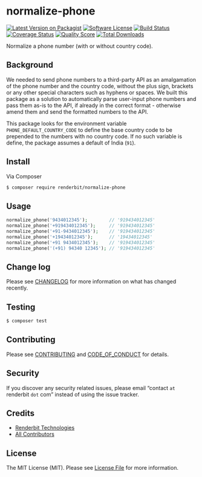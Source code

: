 # normalize-phone

[![Latest Version on Packagist][ico-version]][link-packagist]
[![Software License][ico-license]](LICENSE.md)
[![Build Status][ico-travis]][link-travis]
[![Coverage Status][ico-scrutinizer]][link-scrutinizer]
[![Quality Score][ico-code-quality]][link-code-quality]
[![Total Downloads][ico-downloads]][link-downloads]

Normalize a phone number (with or without country code).

## Background

We needed to send phone numbers to a third-party API as an amalgamation of the phone number and the country code, without the plus sign, brackets or any other special characters such as hyphens or spaces. We built this package as a solution to automatically parse user-input phone numbers and pass them as-is to the API, if already in the correct format - otherwise amend them and send the formatted numbers to the API.

This package looks for the environment variable `PHONE_DEFAULT_COUNTRY_CODE` to define the base country code to be prepended to the numbers with no country code. If no such variable is define, the package assumes a default of India (`91`).

## Install

Via Composer

``` bash
$ composer require renderbit/normalize-phone
```

## Usage

``` php
normalize_phone('9434012345');        // '919434012345'
normalize_phone('+919434012345');     // '919434012345'
normalize_phone('+91-9434012345');    // '919434012345'
normalize_phone('+19434012345');      // '19434012345'
normalize_phone('+91 9434012345');    // '919434012345'
normalize_phone('(+91) 94340 12345'); // '919434012345'
```

## Change log

Please see [CHANGELOG](CHANGELOG.md) for more information on what has changed recently.

## Testing

``` bash
$ composer test
```

## Contributing

Please see [CONTRIBUTING](CONTRIBUTING.md) and [CODE_OF_CONDUCT](CODE_OF_CONDUCT.md) for details.

## Security

If you discover any security related issues, please email &ldquo;contact `at` renderbit `dot` com&rdquo; instead of using the issue tracker.

## Credits

- [Renderbit Technologies][link-author]
- [All Contributors][link-contributors]

## License

The MIT License (MIT). Please see [License File](LICENSE.md) for more information.

[ico-version]: https://img.shields.io/packagist/v/renderbit/normalize-phone.svg?style=flat-square
[ico-license]: https://img.shields.io/badge/license-MIT-brightgreen.svg?style=flat-square
[ico-travis]: https://img.shields.io/travis/RenderbitTechnologies/normalize-phone/master.svg?style=flat-square
[ico-scrutinizer]: https://img.shields.io/scrutinizer/coverage/g/RenderbitTechnologies/normalize-phone.svg?style=flat-square
[ico-code-quality]: https://img.shields.io/scrutinizer/g/RenderbitTechnologies/normalize-phone.svg?style=flat-square
[ico-downloads]: https://img.shields.io/packagist/dt/renderbit/normalize-phone.svg?style=flat-square

[link-packagist]: https://packagist.org/packages/renderbit/normalize-phone
[link-travis]: https://travis-ci.org/RenderbitTechnologies/normalize-phone
[link-scrutinizer]: https://scrutinizer-ci.com/g/RenderbitTechnologies/normalize-phone/code-structure
[link-code-quality]: https://scrutinizer-ci.com/g/RenderbitTechnologies/normalize-phone
[link-downloads]: https://packagist.org/packages/renderbit/normalize-phone
[link-author]: https://github.com/RenderbitTechnologies
[link-contributors]: ../../contributors
